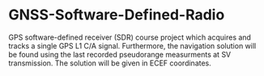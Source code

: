 # GNSS-Software-Defined-Radio
GPS software-defined receiver (SDR) course project which acquires and tracks a single GPS L1 C/A signal. Furthermore, the navigation solution will be found using the last recorded
pseudorange measurments at SV transmission. The solution will be given in ECEF coordinates.
